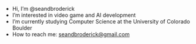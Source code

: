 - Hi, I’m @seandbroderick
- I’m interested in video game and AI development
- I’m currently studying Computer Science at the University of Colorado Boulder
- How to reach me: seandbroderick@gmail.com
